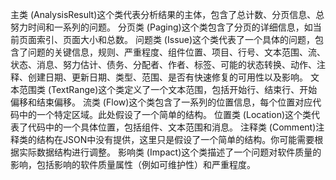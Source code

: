 主类 (AnalysisResult)这个类代表分析结果的主体，包含了总计数、分页信息、总努力时间和一系列的问题。
分页类 (Paging)这个类包含了分页的详细信息，如当前页面索引、页面大小和总数。
问题类 (Issue)这个类代表了一个具体的问题，包含了问题的关键信息，规则、严重程度、组件位置、项目、行号、文本范围、流、状态、消息、努力估计、债务、分配者、作者、标签、可能的状态转换、动作、注释、创建日期、更新日期、类型、范围、是否有快速修复的可用性以及影响。
文本范围类 (TextRange)这个类定义了一个文本范围，包括开始行、结束行、开始偏移和结束偏移。
流类 (Flow)这个类包含了一系列的位置信息，每个位置对应代码中的一个特定区域。此处假设了一个简单的结构。
位置类 (Location)这个类代表了代码中的一个具体位置，包括组件、文本范围和消息。
注释类 (Comment)注释类的结构在JSON中没有提供，这里只是假设了一个简单的结构。你可能需要根据实际数据结构进行调整。
影响类 (Impact)这个类描述了一个问题对软件质量的影响，包括影响的软件质量属性（例如可维护性）和严重程度。